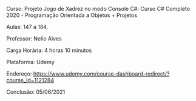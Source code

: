Curso: Projeto Jogo de Xadrez no modo Console C#: Curso C# Completo 2020 - Programação Orientada a Objetos + Projetos

Aulas: 147 a 184.

Professor: Nelio Alves

Carga Horária: 4 horas 10 minutos

Plataforma: Udemy

Endereço: https://www.udemy.com/course-dashboard-redirect/?course_id=1121284

Conclusão: 05/06/2021
